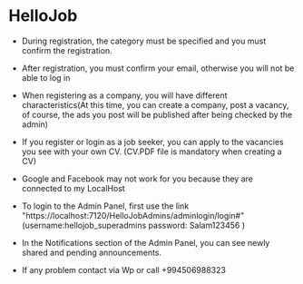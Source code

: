 # HelloJob

- During registration, the category must be specified and you must confirm the registration.

- After registration, you must confirm your email, otherwise you will not be able to log in

- When registering as a company, you will have different characteristics(At this time, you can create a company, post a vacancy, of course, the ads you post will be published after being checked by the admin)

- If you register or login as a job seeker, you can apply to the vacancies you see with your own CV. (CV.PDF file is mandatory when creating a CV)
  

- Google and Facebook may not work for you because they are connected to my LocalHost

- To login to the Admin Panel, first use the link "https://localhost:7120/HelloJobAdmins/adminlogin/login#" (username:hellojob_superadmins
password: Salam123456
)


- In the Notifications section of the Admin Panel, you can see newly shared and pending announcements.

- If any problem contact via Wp or call +994506988323


